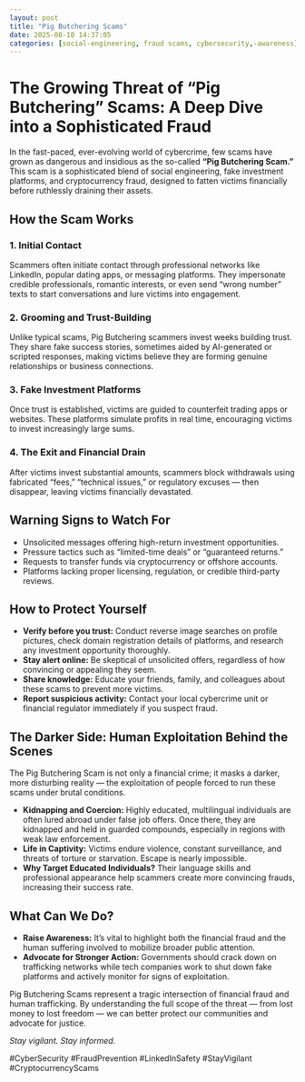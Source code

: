 ```yaml
---
layout: post
title: "Pig Butchering Scams"
date: 2025-08-10 14:37:05
categories: [social-engineering, fraud scams, cybersecurity,-awareness]
---
```



# The Growing Threat of “Pig Butchering” Scams: A Deep Dive into a Sophisticated Fraud

In the fast-paced, ever-evolving world of cybercrime, few scams have grown as dangerous and insidious as the so-called **“Pig Butchering Scam.”** This scam is a sophisticated blend of social engineering, fake investment platforms, and cryptocurrency fraud, designed to fatten victims financially before ruthlessly draining their assets.

## How the Scam Works

### 1. Initial Contact

Scammers often initiate contact through professional networks like LinkedIn, popular dating apps, or messaging platforms. They impersonate credible professionals, romantic interests, or even send “wrong number” texts to start conversations and lure victims into engagement.

### 2. Grooming and Trust-Building

Unlike typical scams, Pig Butchering scammers invest weeks building trust. They share fake success stories, sometimes aided by AI-generated or scripted responses, making victims believe they are forming genuine relationships or business connections.

### 3. Fake Investment Platforms

Once trust is established, victims are guided to counterfeit trading apps or websites. These platforms simulate profits in real time, encouraging victims to invest increasingly large sums.

### 4. The Exit and Financial Drain

After victims invest substantial amounts, scammers block withdrawals using fabricated “fees,” “technical issues,” or regulatory excuses — then disappear, leaving victims financially devastated.

## Warning Signs to Watch For

* Unsolicited messages offering high-return investment opportunities.
* Pressure tactics such as “limited-time deals” or “guaranteed returns.”
* Requests to transfer funds via cryptocurrency or offshore accounts.
* Platforms lacking proper licensing, regulation, or credible third-party reviews.

## How to Protect Yourself

* **Verify before you trust:** Conduct reverse image searches on profile pictures, check domain registration details of platforms, and research any investment opportunity thoroughly.
* **Stay alert online:** Be skeptical of unsolicited offers, regardless of how convincing or appealing they seem.
* **Share knowledge:** Educate your friends, family, and colleagues about these scams to prevent more victims.
* **Report suspicious activity:** Contact your local cybercrime unit or financial regulator immediately if you suspect fraud.

## The Darker Side: Human Exploitation Behind the Scenes

The Pig Butchering Scam is not only a financial crime; it masks a darker, more disturbing reality — the exploitation of people forced to run these scams under brutal conditions.

* **Kidnapping and Coercion:** Highly educated, multilingual individuals are often lured abroad under false job offers. Once there, they are kidnapped and held in guarded compounds, especially in regions with weak law enforcement.
* **Life in Captivity:** Victims endure violence, constant surveillance, and threats of torture or starvation. Escape is nearly impossible.
* **Why Target Educated Individuals?** Their language skills and professional appearance help scammers create more convincing frauds, increasing their success rate.

## What Can We Do?

* **Raise Awareness:** It’s vital to highlight both the financial fraud and the human suffering involved to mobilize broader public attention.
* **Advocate for Stronger Action:** Governments should crack down on trafficking networks while tech companies work to shut down fake platforms and actively monitor for signs of exploitation.

Pig Butchering Scams represent a tragic intersection of financial fraud and human trafficking. By understanding the full scope of the threat — from lost money to lost freedom — we can better protect our communities and advocate for justice.

*Stay vigilant. Stay informed.*

\#CyberSecurity #FraudPrevention #LinkedInSafety #StayVigilant #CryptocurrencyScams

